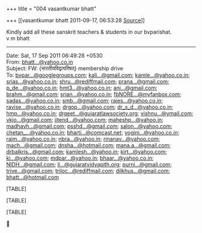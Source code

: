 +++
title = "004 vasantkumar bhatt"

+++
[[vasantkumar bhatt	2011-09-17, 06:53:28 [Source](https://groups.google.com/g/bvparishat/c/OtCLljMiU5A)]]



Kindly add all these sanskrit teachers & students in our bvparishat.  
v m bhatt  
  

------------------------------------------------------------------------

Date: Sat, 17 Sep 2011 06:49:28 +0530  
From: [bhatt...@yahoo.co.in]()  
Subject: FW: {भारतीयविद्वत्परिषत्} membership drive  
To: [bvpar...@googlegroups.com](); [kali...@gmail.com](); [kamle...@yahoo.co.in](); [srias...@yahoo.co.in](); [shru...@rediffmail.com](); [prana...@gmail.com](); [p_de...@yahoo.co.in](); [hmt3...@yahoo.co.in](); [anj...@gmail.com](); [brahm...@gmail.com](); [srian...@yahoo.co.in](); [fbNORE...@myfanbox.com](); [sadas...@yahoo.co.in](); [smb...@gmail.com](); [rajes...@yahoo.co.in](); [ravise...@yahoo.co.in](); [drgop...@yahoo.com](); [dr_s\_d...@yahoo.co.in](); [hmp...@yahoo.co.in](); [drgeet...@gujaratlawsociety.org](); [vishnu...@ymail.com](); [vkjo...@gmail.com](); [jitend...@yahoo.com](); [maheshp...@yahoo.in](); [madhavh...@gmail.com](); [psshd...@gmail.com](); [salon...@yahoo.com](); [chetan\_...@yahoo.co.in](); [bharti...@comcast.net](); [yogini...@yahoo.co.in](); [rajm...@yahoo.co.in](); [nbra...@yahoo.in](); [rinanav...@yahoo.com](); [mach...@gmail.com](); [dnsha...@hotmail.com](); [mana.a...@gmail.com](); [drbalkris...@gmail.com](); [kamlesh...@yahoo.in](); [kirt...@yahoo.com](); [ki...@yahoo.com](); [mdpar...@yahoo.in](); [bhaar...@yahoo.co.in](); [NIDH...@gmail.com](); [li...@gujaratvidyapith.org](); [purni...@gmail.com](); [trive...@gmail.com](); [triloc...@rediffmail.com](); [dilkhus...@gmail.com](); [bhatt...@hotmail.com]()  
  

[TABLE]

[TABLE]

[TABLE]



